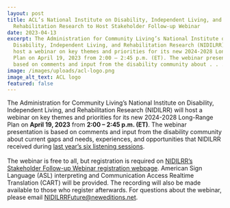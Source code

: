 ```yaml
---
layout: post
title: ACL’s National Institute on Disability, Independent Living, and
  Rehabilitation Research to Host Stakeholder Follow-up Webinar
date: 2023-04-13
excerpt: The Administration for Community Living’s National Institute on
  Disability, Independent Living, and Rehabilitation Research (NIDILRR) will
  host a webinar on key themes and priorities for its new 2024-2028 Long-Range
  Plan on April 19, 2023 from 2:00 – 2:45 p.m. (ET). The webinar presentation is
  based on comments and input from the disability community about . . .
image: /images/uploads/acl-logo.png
image_alt_text: ACL logo
featured: false
---
```

The Administration for Community Living’s National Institute on Disability, Independent Living, and Rehabilitation Research (NIDILRR) will host a webinar on key themes and priorities for its new 2024-2028 Long-Range Plan on **April 19, 2023** from **2:00 – 2:45 p.m. (ET)**. The webinar presentation is based on comments and input from the disability community about current gaps and needs, experiences, and opportunities that NIDILRR received during [last year’s six listening sessions](https://www.access-board.gov/news/2022/08/09/administration-for-community-living-s-national-institute-on-disability-independent-living-and-rehabilitation-research-to-host-listening-sessions-on-long-range-plan/).\
\
The webinar is free to all, but registration is required on [NIDILRR’s Stakeholder Follow-up Webinar registration webpage](https://us06web.zoom.us/meeting/register/tZUrfuyurzMoGNN3WXfAafqZ-CdqNlBbGKqT#/registration). American Sign Language (ASL) interpreting and Communication Access Realtime Translation (CART) will be provided. The recording will also be made available to those who register afterwards. For questions about the webinar, please email [NIDILRRFuture@neweditions.net](mailto:NIDILRRFuture@neweditions.net).